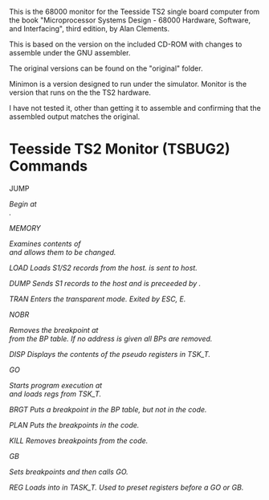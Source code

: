 This is the 68000 monitor for the Teesside TS2 single board computer
from the book "Microprocessor Systems Design - 68000 Hardware,
Software, and Interfacing", third edition, by Alan Clements.

This is based on the version on the included CD-ROM with changes to
assemble under the GNU assembler.

The original versions can be found on the "original" folder.

Minimon is a version designed to run under the simulator. Monitor is
the version that runs on the the TS2 hardware.

I have not tested it, other than getting it to assemble and confirming
that the assembled output matches the original.

Teesside TS2 Monitor (TSBUG2) Commands
======================================

JUMP <address>     Begin at <address>.

MEMORY <address>   Examines contents of <address> and allows them to be changed.

LOAD <string>      Loads S1/S2 records from the host. <string> is sent to host.

DUMP <string>      Sends S1 records to the host and is preceeded by <string>.

TRAN               Enters the transparent mode. Exited by ESC, E.

NOBR <address>     Removes the breakpoint at <address> from the BP table. If no address is given all BPs are removed.

DISP               Displays the contents of the pseudo registers in TSK_T.

GO <address>       Starts program execution at <address> and loads regs from TSK_T.

BRGT               Puts a breakpoint in the BP table, but not in the code.

PLAN               Puts the breakpoints in the code.

KILL               Removes breakpoints from the code.

GB <address>       Sets breakpoints and then calls GO.

REG <reg> <value>  Loads <value> into <reg> in TASK_T. Used to preset registers before a GO or GB.
